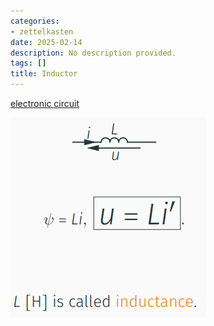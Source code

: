 ```yaml
---
categories:
- zettelkasten
date: 2025-02-14
description: No description provided.
tags: []
title: Inductor
---
```


[electronic circuit](electronic%20circuit)

![Pasted image 20221027204249](attachments/Pasted%20image%2020221027204249.png)